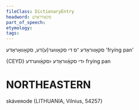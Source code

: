 ```yaml
---
fileClass: DictionaryEntry
headword: סקאָווראָדע
part_of_speech: 
etymology: 
tags: 
---
```

סקאָווראָדע
־ס
די
סקאָווער(ע)דע, סקאָוואָראָדע
'frying pan'

{CEYD}
	די סקאָ֜װראָדע ‹סקאָ֜װערדע›
frying pan

NORTHEASTERN
==============

skáveʀode {LITHUANIA, Vilnius, 54257}